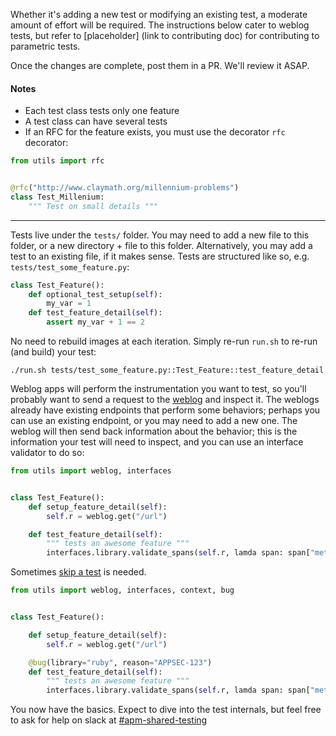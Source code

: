 Whether it's adding a new test or modifying an existing test, a moderate amount of effort will be required. The instructions below cater to weblog tests, but refer to [placeholder] (link to contributing doc) for contributing to parametric tests.

Once the changes are complete, post them in a PR. We'll review it ASAP.

#### Notes
* Each test class tests only one feature
* A test class can have several tests
* If an RFC for the feature exists, you must use the decorator `rfc` decorator:
```python
from utils import rfc


@rfc("http://www.claymath.org/millennium-problems")
class Test_Millenium:
    """ Test on small details """
```
---

Tests live under the `tests/` folder. You may need to add a new file to this folder, or a new directory + file to this folder. Alternatively, you may add a test to an existing file, if it makes sense. Tests are structured like so, e.g. `tests/test_some_feature.py`:

```python
class Test_Feature():
    def optional_test_setup(self):
        my_var = 1
    def test_feature_detail(self):
        assert my_var + 1 == 2
```

No need to rebuild images at each iteration. Simply re-run `run.sh` to re-run (and build) your test:

```
./run.sh tests/test_some_feature.py::Test_Feature::test_feature_detail
```

Weblog apps will perform the instrumentation you want to test, so you'll probably want to send a request to the [weblog](../edit/weblog.md) and inspect it. The weblogs already have existing endpoints that perform some behaviors; perhaps you can use an existing endpoint, or you may need to add a new one. The weblog will then send back information about the behavior; this is the information your test will need to inspect, and you can use an interface validator to do so:

```python
from utils import weblog, interfaces


class Test_Feature():
    def setup_feature_detail(self):
        self.r = weblog.get("/url")

    def test_feature_detail(self):
        """ tests an awesome feature """
        interfaces.library.validate_spans(self.r, lamda span: span["meta"]["http.method"] == "GET")
```

Sometimes [skip a test](./features.md) is needed.

```python
from utils import weblog, interfaces, context, bug


class Test_Feature():

    def setup_feature_detail(self):
        self.r = weblog.get("/url")

    @bug(library="ruby", reason="APPSEC-123")
    def test_feature_detail(self):
        """ tests an awesome feature """
        interfaces.library.validate_spans(self.r, lamda span: span["meta"]["http.method"] == "GET")
```

You now have the basics. Expect to dive into the test internals, but feel free to ask for help on slack at [#apm-shared-testing](https://dd.slack.com/archives/C025TJ4RZ8X)
